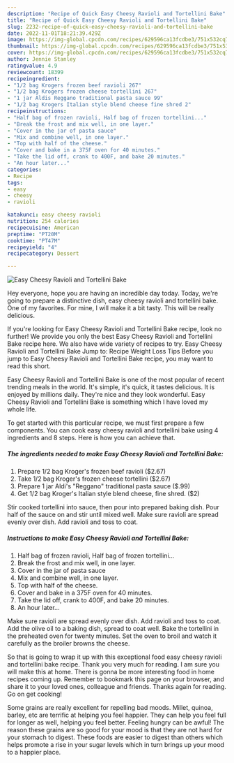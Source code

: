 ```yaml
---
description: "Recipe of Quick Easy Cheesy Ravioli and Tortellini Bake"
title: "Recipe of Quick Easy Cheesy Ravioli and Tortellini Bake"
slug: 2232-recipe-of-quick-easy-cheesy-ravioli-and-tortellini-bake
date: 2022-11-01T18:21:39.429Z
image: https://img-global.cpcdn.com/recipes/629596ca13fcdbe3/751x532cq70/easy-cheesy-ravioli-and-tortellini-bake-recipe-main-photo.jpg
thumbnail: https://img-global.cpcdn.com/recipes/629596ca13fcdbe3/751x532cq70/easy-cheesy-ravioli-and-tortellini-bake-recipe-main-photo.jpg
cover: https://img-global.cpcdn.com/recipes/629596ca13fcdbe3/751x532cq70/easy-cheesy-ravioli-and-tortellini-bake-recipe-main-photo.jpg
author: Jennie Stanley
ratingvalue: 4.9
reviewcount: 18399
recipeingredient:
- "1/2 bag Krogers frozen beef ravioli 267"
- "1/2 bag Krogers frozen cheese tortellini 267"
- "1 jar Aldis Reggano traditional pasta sauce 99"
- "1/2 bag Krogers Italian style blend cheese fine shred 2"
recipeinstructions:
- "Half bag of frozen ravioli, Half bag of frozen tortellini..."
- "Break the frost and mix well, in one layer."
- "Cover in the jar of pasta sauce"
- "Mix and combine well, in one layer."
- "Top with half of the cheese."
- "Cover and bake in a 375F oven for 40 minutes."
- "Take the lid off, crank to 400F, and bake 20 minutes."
- "An hour later..."
categories:
- Recipe
tags:
- easy
- cheesy
- ravioli

katakunci: easy cheesy ravioli 
nutrition: 254 calories
recipecuisine: American
preptime: "PT20M"
cooktime: "PT47M"
recipeyield: "4"
recipecategory: Dessert

---
```



![Easy Cheesy Ravioli and Tortellini Bake](https://img-global.cpcdn.com/recipes/629596ca13fcdbe3/751x532cq70/easy-cheesy-ravioli-and-tortellini-bake-recipe-main-photo.jpg)

Hey everyone, hope you are having an incredible day today. Today, we're going to prepare a distinctive dish, easy cheesy ravioli and tortellini bake. One of my favorites. For mine, I will make it a bit tasty. This will be really delicious.

If you&#39;re looking for Easy Cheesy Ravioli and Tortellini Bake recipe, look no further! We provide you only the best Easy Cheesy Ravioli and Tortellini Bake recipe here. We also have wide variety of recipes to try. Easy Cheesy Ravioli and Tortellini Bake Jump to: Recipe Weight Loss Tips Before you jump to Easy Cheesy Ravioli and Tortellini Bake recipe, you may want to read this short.

Easy Cheesy Ravioli and Tortellini Bake is one of the most popular of recent trending meals in the world. It's simple, it's quick, it tastes delicious. It is enjoyed by millions daily. They're nice and they look wonderful. Easy Cheesy Ravioli and Tortellini Bake is something which I have loved my whole life.


To get started with this particular recipe, we must first prepare a few components. You can cook easy cheesy ravioli and tortellini bake using 4 ingredients and 8 steps. Here is how you can achieve that.

<!--inarticleads1-->

##### The ingredients needed to make Easy Cheesy Ravioli and Tortellini Bake:

1. Prepare 1/2 bag Kroger&#39;s frozen beef ravioli ($2.67)
1. Take 1/2 bag Kroger&#39;s frozen cheese tortellini ($2.67)
1. Prepare 1 jar Aldi&#39;s &#34;Reggano&#34; traditional pasta sauce ($.99)
1. Get 1/2 bag Kroger&#39;s Italian style blend cheese, fine shred. ($2)


Stir cooked tortellini into sauce, then pour into prepared baking dish. Pour half of the sauce on and stir until mixed well. Make sure ravioli are spread evenly over dish. Add ravioli and toss to coat. 

<!--inarticleads2-->

##### Instructions to make Easy Cheesy Ravioli and Tortellini Bake:

1. Half bag of frozen ravioli, Half bag of frozen tortellini...
1. Break the frost and mix well, in one layer.
1. Cover in the jar of pasta sauce
1. Mix and combine well, in one layer.
1. Top with half of the cheese.
1. Cover and bake in a 375F oven for 40 minutes.
1. Take the lid off, crank to 400F, and bake 20 minutes.
1. An hour later...


Make sure ravioli are spread evenly over dish. Add ravioli and toss to coat. Add the olive oil to a baking dish, spread to coat well. Bake the tortellini in the preheated oven for twenty minutes. Set the oven to broil and watch it carefully as the broiler browns the cheese. 

So that is going to wrap it up with this exceptional food easy cheesy ravioli and tortellini bake recipe. Thank you very much for reading. I am sure you will make this at home. There is gonna be more interesting food in home recipes coming up. Remember to bookmark this page on your browser, and share it to your loved ones, colleague and friends. Thanks again for reading. Go on get cooking!

Some grains are really excellent for repelling bad moods. Millet, quinoa, barley, etc are terrific at helping you feel happier. They can help you feel full for longer as well, helping you feel better. Feeling hungry can be awful! The reason these grains are so good for your mood is that they are not hard for your stomach to digest. These foods are easier to digest than others which helps promote a rise in your sugar levels which in turn brings up your mood to a happier place.
